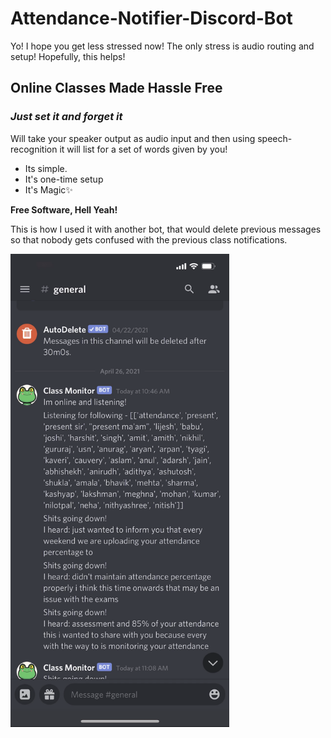 # Attendance-Notifier-Discord-Bot
Yo! I hope you get less stressed now! The only stress is audio routing and setup! Hopefully, this helps!


## Online Classes Made Hassle Free
### _Just set it and forget it_

Will take your speaker output as audio input and then using speech-recognition
it will list for a set of words given by you!

- Its simple.
- It's one-time setup
- It's Magic✨

**Free Software, Hell Yeah!**

This is how I used it with another bot, that would delete previous messages so that 
nobody gets confused with the previous class notifications.

<img src="https://raw.githubusercontent.com/ashu-shukla/Attendance-Notifier-Discord-Bot/main/inaction.PNG" alt="bot-in-action" width="350"/>
